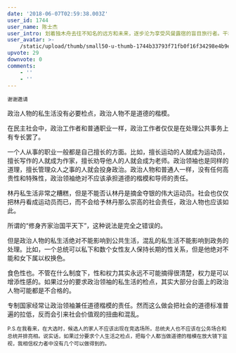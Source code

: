 ```yaml
---
date: '2018-06-07T02:59:38.003Z'
user_id: 1744
user_name: 陈士杰
user_intro: 划着独木舟去往不知名的远方和未来，逐步沦为享受风餐露宿的盲目旅行者。干着留学生和企二代的活儿，操着内阁总理的心。
user_avatar: >-
    /static/upload/thumb/small50-u-thumb-1744b33793f71fb0f16f34298e4b9ea5b3029c60d1bc.png
upvote: 29
downvote: 0
comments:
    - ''
    - ''
---
```


<sub>谢谢邀请</sub>

政治人物的私生活没有必要检点，政治人物不是道德的楷模。  

在民主社会中，政治工作者和普通职业一样，政治工作者仅仅是在处理公共事务上有专长罢了。

一个人从事的职业一般都是自己擅长的方面。比如，擅长运动的人就成为运动员，擅长写作的人就成为作家，擅长劝导他人的人就会成为老师。政治领袖也是同样的道理，擅长管理众人之事的人就会投身政治。政治人物和普通人一样，没有任何高贵性和特殊性，政治领袖绝对不应该承担道德的楷模和导师的责任。

林丹私生活非常之糟糕，但是不能否认林丹是摘金夺银的伟大运动员。社会也仅仅把林丹看成运动员而已，而不会给予林丹那么崇高的社会责任，政治人物也应该如此。

所谓的“修身齐家治国平天下”，这种说法是完全之错误的。

但是政治人物的私生活绝对不能影响到公共生活，混乱的私生活不能影响到政务的处理。比如，一个总统可以私下和数个女性友人保持长期的性关系，但是他绝对不能和女下属以权换色。

食色性也。不管在什么制度下，性和权力其实永远不可能摘得很清楚，权力是可以增添性感的。如果过分的要求政治领袖的私生活的检点，其实大部分台面上的政治人物可能都是不合格的。

专制国家经常让政治领袖兼任道德楷模的责任。然而这么做会把社会的道德标准普遍的拉低，反而会引来社会价值观的扭曲和混乱。 

<sub>P.S.在我看来，在大选时，候选人的家人不应该出现在竞选场所，总统夫人也不应该在公务场合和总统并排亮相。<span style="">说实话，如果过分要求个人生活之检点，把每个人都当做道德的楷模在放大镜下监视，我相信权力者中没有几个可以做得到的。</span></sub>

